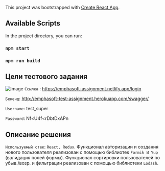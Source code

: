This project was bootstrapped with [Create React App](https://github.com/facebook/create-react-app).
## Available Scripts
In the project directory, you can run:
### `npm start`
### `npm run build`

## Цели тестового задания
![image](https://user-images.githubusercontent.com/64264723/133635372-ac25f29a-6387-4e42-b50d-80bb7b00ca70.png)
`Ссылка` : https://emphasoft-assignment.netlify.app/login


`Бекенд`: http://emphasoft-test-assignment.herokuapp.com/swagger/

`Username`: test_super

`Password`: Nf<U4f<rDbtDxAPn

## Описание решения
`Используемый стек`: `React, Redux`.
 Функционал авторизации и создания нового пользователя реализован с помощью библиотек `Formik И Yup` (валидация полей формы).
 Функционал сортировки пользователей по убыв./возр. и фильтрации реализован с помощью библиотеки `Lodash`.



                            
